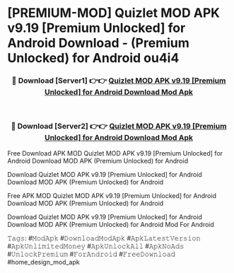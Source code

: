 # [PREMIUM-MOD] Quizlet MOD APK v9.19 [Premium Unlocked] for Android Download - (Premium Unlocked) for Android ou4i4



<div align="center">
<h3>🔴 Download [Server1] 👉👉 <a href="https://momento.my/?title=Quizlet_MOD_APK_v9.19_[Premium_Unlocked]_for_Android_Download">Quizlet MOD APK v9.19 [Premium Unlocked] for Android Download Mod Apk</a></h3><br>

<h3>🔴 Download [Server2] 👉👉 <a href="https://momento.my/?title=Quizlet_MOD_APK_v9.19_[Premium_Unlocked]_for_Android_Download">Quizlet MOD APK v9.19 [Premium Unlocked] for Android Download Mod Apk</a></h3>
</div>



Free Download APK MOD Quizlet MOD APK v9.19 [Premium Unlocked] for Android Download MOD APK (Premium Unlocked) for Android

Download Quizlet MOD APK v9.19 [Premium Unlocked] for Android Download MOD APK (Premium Unlocked) for Android

Free APK MOD Quizlet MOD APK v9.19 [Premium Unlocked] for Android Download MOD APK (Premium Unlocked) for Android

Download Quizlet MOD APK v9.19 [Premium Unlocked] for Android Download MOD APK (Premium Unlocked) for Android Mod For Android

𝚃𝚊𝚐𝚜: #𝙼𝚘𝚍𝙰𝚙𝚔 #𝙳𝚘𝚠𝚗𝚕𝚘𝚊𝚍𝙼𝚘𝚍𝙰𝚙𝚔 #𝙰𝚙𝚔𝙻𝚊𝚝𝚎𝚜𝚝𝚅𝚎𝚛𝚜𝚒𝚘𝚗 #𝙰𝚙𝚔𝚄𝚗𝚕𝚒𝚖𝚒𝚝𝚎𝚍𝙼𝚘𝚗𝚎𝚢 #𝙰𝚙𝚔𝚄𝚗𝚕𝚘𝚌𝚔𝙰𝚕𝚕 #𝙰𝚙𝚔𝙽𝚘𝙰𝚍𝚜 #𝚄𝚗𝚕𝚘𝚌𝚔𝙿𝚛𝚎𝚖𝚒𝚞𝚖 #𝙵𝚘𝚛𝙰𝚗𝚍𝚛𝚘𝚒𝚍 #𝙵𝚛𝚎𝚎𝙳𝚘𝚠𝚗𝚕𝚘𝚊𝚍 #home_design_mod_apk
